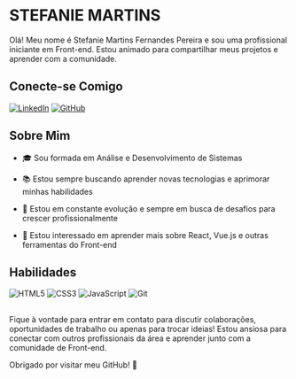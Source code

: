 # STEFANIE MARTINS

Olá! Meu nome é  Stefanie Martins Fernandes Pereira e sou uma profissional iniciante em Front-end. Estou animado para compartilhar meus projetos e aprender com a comunidade.

## Conecte-se Comigo

[![LinkedIn](https://img.shields.io/badge/LinkedIn-0077B5?style=for-the-badge&logo=linkedin&logoColor=white)](https://www.linkedin.com/in/stefanie-martins-fernandes-pereira-91098521b/)
[![GitHub](https://img.shields.io/badge/GitHub-100000?style=for-the-badge&logo=github&logoColor=white)](https://github.com/stefanie-martins)

## Sobre Mim
- 🎓 Sou formada em Análise e Desenvolvimento de Sistemas

- 📚 Estou sempre buscando aprender novas tecnologias e aprimorar minhas habilidades

- 🔧 Estou em constante evolução e sempre em busca de desafios para crescer profissionalmente
- 🌱 Estou interessado em aprender mais sobre React, Vue.js e outras ferramentas do Front-end

## Habilidades
![HTML5](https://img.shields.io/badge/HTML5-E34F26?style=for-the-badge&logo=html5&logoColor=white)
![CSS3](https://img.shields.io/badge/CSS3-1572B6?style=for-the-badge&logo=css3&logoColor=white)
![JavaScript](https://img.shields.io/badge/JavaScript-F7DF1E?style=for-the-badge&logo=javascript&logoColor=black)
![Git](https://img.shields.io/badge/GIT-E44C30?style=for-the-badge&logo=git&logoColor=white)

##

Fique à vontade para entrar em contato para discutir colaborações, oportunidades de trabalho ou apenas para trocar ideias! Estou ansiosa para conectar com outros profissionais da área e aprender junto com a comunidade de Front-end.

Obrigado por visitar meu GitHub! 🚀
